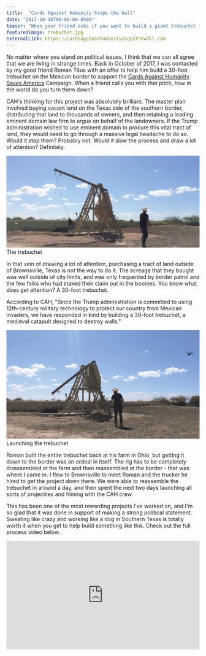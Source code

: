 ```yaml
---
title:  "Cards Against Humanity Stops the Wall"
date: "2017-10-10T00:00:00-0500"
teaser: "When your friend asks if you want to build a giant trebuchet for Cards Against Humanity, how do you say no?"
featuredImage: trebuchet.jpg
externalLink: https://cardsagainsthumanitystopsthewall.com
---
```


No matter where you stand on political issues, I think that we can all agree that we are living in strange times. Back in October of 2017, I was contacted by my good friend Roman Titus with an offer to help him build a 30-foot trebuchet on the Mexican border to support the <a href="https://www.cardsagainsthumanitysavesamerica.com/" target="_new">Cards Against Humanity Saves America</a> Campaign. When a friend calls you with that pitch, how in the world do you turn them down?

CAH's thinking for this project was absolutely brilliant. The master plan involved buying vacant land on the Texas side of the southern border, distributing that land to thousands of owners, and then retaining a leading eminent domain law firm to argue on behalf of the landowners. If the Trump administration wished to use eminent domain to procure this vital tract of land, they would need to go through a massive legal headache to do so. Would it stop them? Probably not. Would it slow the process and draw a lot of attention? Definitely.

<div class="image-container large-image">
  <img src="./trebuchet-large.jpg" alt="The trebuchet" />
  <a class="image-caption">The trebuchet</a>
</div>

In that vein of drawing a lot of attention, purchasing a tract of land outside of Brownsville, Texas is not the way to do it. The acreage that they bought was well outside of city limits, and was only frequented by border patrol and the few folks who had staked their claim out in the boonies. You know what does get attention? A 30-foot trebuchet.

<div class="paragraph-with-picture">
  <p>According to CAH, "Since the Trump administration is committed to using 12th-century military technology to protect our country from Mexican invaders, we have responded in kind by building a 30-foot trebuchet, a medieval catapult designed to destroy walls."</p>

  <div class="image-container small-image">
    <img src="./trebuchet-launch.gif" alt="Launching the trebuchet" />
    <a class="image-caption">Launching the trebuchet</a>
  </div>

</div>

Roman built the entire trebuchet back at his farm in Ohio, but getting it down to the border was an ordeal in itself. The rig has to be completely disassembled at the farm and then reassembled at the border - that was where I came in. I flew to Brownsville to meet Roman and the trucker he hired to get the project down there. We were able to reassemble the trebuchet in around a day, and then spent the next two days launching all sorts of projectiles and filming with the CAH crew.

This has been one of the most rewarding projects I've worked on, and I'm so glad that it was done in support of making a strong political statement. Sweating like crazy and working like a dog in Southern Texas is totally worth it when you get to help build something like this. Check out the full process video below.

<div style="padding:56.25% 0 0 0;position:relative;"><iframe src="https://player.vimeo.com/video/242332236" style="position:absolute;top:0;left:0;width:100%;height:100%;" frameborder="0" webkitallowfullscreen mozallowfullscreen allowfullscreen></iframe></div><script src="https://player.vimeo.com/api/player.js"></script><br/>
